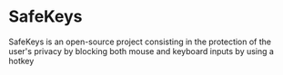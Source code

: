 # SafeKeys
SafeKeys is an open-source project consisting in the protection of the user's privacy by blocking both mouse and keyboard inputs by using a hotkey
